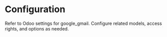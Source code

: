 # Configuration

Refer to Odoo settings for google_gmail. Configure related models, access rights, and options as needed.

